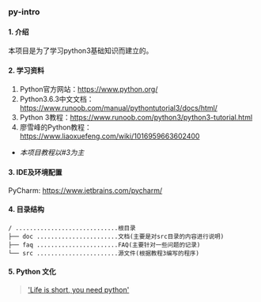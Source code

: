 ### py-intro

#### 1. 介绍
本项目是为了学习python3基础知识而建立的。

#### 2. 学习资料
1. Python官方网站：https://www.python.org/  
2. Python3.6.3中文文档：https://www.runoob.com/manual/pythontutorial3/docs/html/  
3. Python 3教程：https://www.runoob.com/python3/python3-tutorial.html
4. 廖雪峰的Python教程：https://www.liaoxuefeng.com/wiki/1016959663602400  
* _本项目教程以#3为主_

#### 3. IDE及环境配置
PyCharm: https://www.jetbrains.com/pycharm/  

#### 4. 目录结构
```
/ .............................根目录
├── doc .......................文档(主要是对src目录的内容进行说明)
├── faq .......................FAQ(主要针对一些问题的记录)
└── src .......................源文件(根据教程3编写的程序)
```
#### 5. Python 文化
> ['Life is short, you need python'](https://sebsauvage.net/python/)
